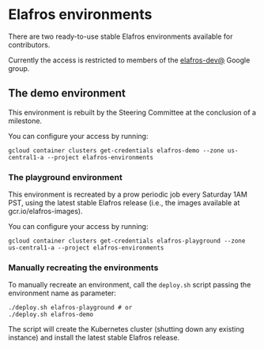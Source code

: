 # Elafros environments

There are two ready-to-use stable Elafros environments available for contributors.

Currently the access is restricted to members of the [elafros-dev@](https://groups.google.com/forum/#!forum/elafros-dev) Google group.

## The demo environment

This environment is rebuilt by the Steering Committee at the conclusion of a milestone.

You can configure your access by running:

```
gcloud container clusters get-credentials elafros-demo --zone us-central1-a --project elafros-environments
```

### The playground environment

This environment is recreated by a prow periodic job every Saturday 1AM PST, using the latest stable Elafros release (i.e., the images available at gcr.io/elafros-images).

You can configure your access by running:

```
gcloud container clusters get-credentials elafros-playground --zone us-central1-a --project elafros-environments
```

### Manually recreating the environments

To manually recreate an environment, call the `deploy.sh` script passing the environment name as parameter:

```
./deploy.sh elafros-playground # or
./deploy.sh elafros-demo
```

The script will create the Kubernetes cluster (shutting down any existing instance) and install the latest stable Elafros release.
